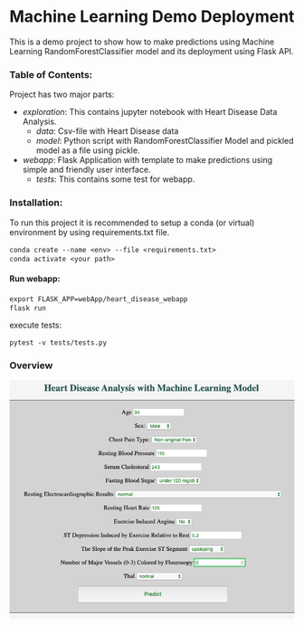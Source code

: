# Machine Learning Demo Deployment 
This is a demo project to show how to make predictions using Machine Learning RandomForestClassifier model and its deployment using Flask API. 
  
### Table of Contents:  
Project has two major parts:
   - _exploration_: This contains jupyter notebook with Heart Disease Data Analysis.
        - _data_: Csv-file with Heart Disease data
        - _model_: Python script with RandomForestClassifier Model and pickled model as a file using pickle.
   - _webapp_: Flask Application with template to make predictions using simple and friendly user interface.
        - _tests_: This contains some test for webapp.

### Installation:
To run this project it is recommended to setup a conda (or virtual) environment by using requirements.txt file.   
```
conda create --name <env> --file <requirements.txt> 
conda activate <your path> 
```
#### Run webapp:
```
export FLASK_APP=webApp/heart_disease_webapp
flask run
```
execute tests: 
```
pytest -v tests/tests.py
```
### Overview

![minipic](img/inputs.png)